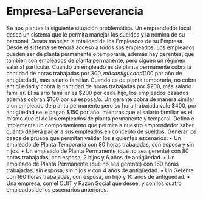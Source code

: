 # Empresa-LaPerseverancia
Se nos plantea la siguiente situación problemática. Un emprendedor local desea un sistema que le permita manejar los sueldos y la nómina de su personal. Desea manejar la totalidad de los Empleados de su Empresa. Desde el sistema se tendrá acceso a todos sus empleados. Los empleados pueden ser de planta permanente o temporaria, además hay gerentes, que también son empleados de planta permanente, pero siguen un régimen salarial particular. Cuando un empleado es de planta permanente cobra la cantidad de horas trabajadas por $300, más antigüedad ($100 por año de antigüedad), más salario familiar. Cuando es de planta temporaria, no cobra antigüedad y cobra la cantidad de horas trabajadas por $200, más salario familiar. El salario familiar es $200 por cada hijo, los empleados casados además cobran $100 por su esposa/o. Un gerente cobra de manera similar a un empleado de planta permanente pero su hora trabajada vale $400, por antigüedad se le pagan $150 por año, mientras que el salario familiar es el mismo que el de los empleados de planta permanente y temporal. 
Defina e implemente un comportamiento que permita a nuestro emprendedor saber cuánto deberá pagar a sus empleados en concepto de sueldos. Generar los casos de prueba que permitan validar los siguientes escenarios: 
• Un empleado de Planta Temporaria con 80 horas trabajadas, con esposa y sin hijos. 
• Un empleado de Planta Permanente (que no sea gerente) con 80 horas trabajadas, con esposa, 2 hijos y 6 años de antigüedad. 
• Un empleado de Planta Permanente (que no sea gerente) con 160 horas trabajadas, sin esposa, sin hijos y con 4 años de antigüedad. 
• Un Gerente con 160 horas trabajadas, con esposa, un hijo y 10 años de antigüedad. 
• Una empresa, con el CUIT y Razón Social que desee, y con los cuatro empleados de los escenarios anteriores.
